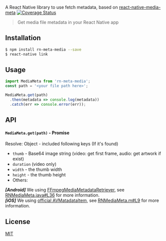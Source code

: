 <!-- # React Native Media Meta [![NPM version](http://img.shields.io/npm/v/react-native-media-meta.svg?style=flat)](https://www.npmjs.com/package/react-native-media-meta) -->

A React Native library to use fetch metadata, based on [react-native-media-meta](https://github.com/mybigday/react-native-media-meta) [![Coverage Status](https://coveralls.io/repos/github/vbanurag/rn-media-meta/badge.svg?branch=master)](https://coveralls.io/github/vbanurag/rn-media-meta?branch=master)

> Get media file metadata in your React Native app

## Installation

```bash
$ npm install rn-meta-media --save
$ react-native link
```

## Usage

```js
import MediaMeta from 'rn-meta-media';
const path = '<your file path here>';

MediaMeta.get(path)
  .then(metadata => console.log(metadata))
  .catch(err => console.error(err));
```

## API

#### `MediaMeta.get(path)` - Promise

Resolve: Object - included following keys (If it's found)
* `thumb` - Base64 image string (video: get first frame, audio: get artwork if exist)
* `duration` (video only)
* `width` - the thumb width
* `height` - the thumb height
* Others:

__*[Android]*__ We using [FFmpegMediaMetadataRetriever](https://github.com/wseemann/FFmpegMediaMetadataRetriever), see [RNMediaMeta.java#L36](android/src/main/java/com/mybigday/rn/RNMediaMeta.java#L36) for more information.  
__*[iOS]*__ We using [official AVMatadataItem](https://developer.apple.com/library/mac/documentation/AVFoundation/Reference/AVFoundationMetadataKeyReference/#//apple_ref/doc/constant_group/Common_Metadata_Keys), see [RNMediaMeta.m#L9](ios/RNMediaMeta/RNMediaMeta.m#L9) for more information.

## License

[MIT](LICENSE.md)
